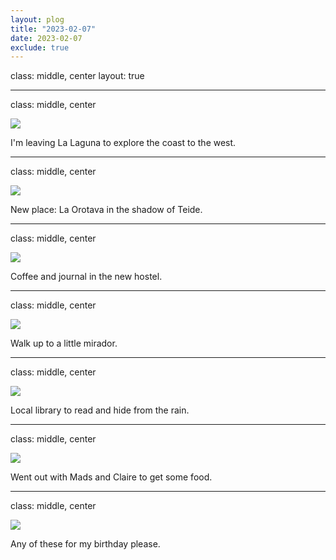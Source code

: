 ```yaml
---
layout: plog
title: "2023-02-07"
date: 2023-02-07
exclude: true
---
```


class: middle, center
layout: true

---

class: middle, center

<img class="plog-picture" src="{{ site.baseurl }}/img/plog/2023-02-07/01.jpg" />

I'm leaving La Laguna to explore the coast to the west.

---

class: middle, center

<img class="plog-picture" src="{{ site.baseurl }}/img/plog/2023-02-07/02.jpg" />

New place: La Orotava in the shadow of Teide.

---

class: middle, center

<img class="plog-picture" src="{{ site.baseurl }}/img/plog/2023-02-07/03.jpg" />

Coffee and journal in the new hostel.

---

class: middle, center

<img class="plog-picture" src="{{ site.baseurl }}/img/plog/2023-02-07/04.jpg" />

Walk up to a little mirador.

---

class: middle, center

<img class="plog-picture" src="{{ site.baseurl }}/img/plog/2023-02-07/05.jpg" />

Local library to read and hide from the rain.

---

class: middle, center

<img class="plog-picture" src="{{ site.baseurl }}/img/plog/2023-02-07/06.jpg" />

Went out with Mads and Claire to get some food.

---

class: middle, center

<img class="plog-picture" src="{{ site.baseurl }}/img/plog/2023-02-07/07.jpg" />

Any of these for my birthday please.

